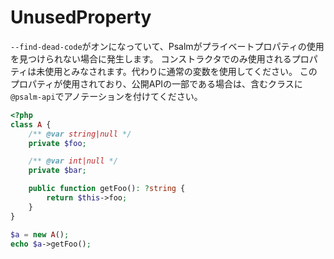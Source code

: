 # UnusedProperty
`--find-dead-code`がオンになっていて、Psalmがプライベートプロパティの使用を見つけられない場合に発生します。
コンストラクタでのみ使用されるプロパティは未使用とみなされます。代わりに通常の変数を使用してください。
このプロパティが使用されており、公開APIの一部である場合は、含むクラスに`@psalm-api`でアノテーションを付けてください。

```php
<?php
class A {
    /** @var string|null */
    private $foo;

    /** @var int|null */
    private $bar;

    public function getFoo(): ?string {
        return $this->foo;
    }
}

$a = new A();
echo $a->getFoo();
```
